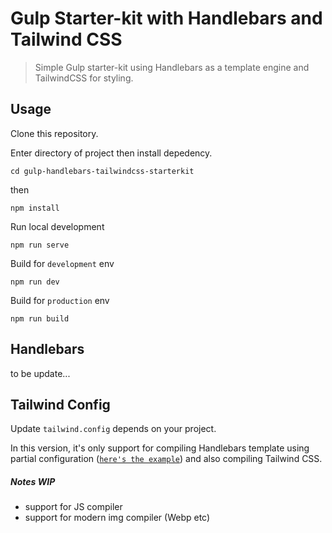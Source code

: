 # Gulp Starter-kit with Handlebars and Tailwind CSS
> Simple Gulp starter-kit using Handlebars as a template engine and TailwindCSS for styling.

## Usage
Clone this repository.

Enter directory of project then install depedency.
```shell
cd gulp-handlebars-tailwindcss-starterkit
```

then
```shell
npm install
```

Run local development
```shell
npm run serve
```

Build for `development` env
```shell
npm run dev
```

Build for `production` env
```shell
npm run build
```

## Handlebars 
to be update...
## Tailwind Config
Update `tailwind.config` depends on your project.


In this version, it's only support for compiling Handlebars template using partial configuration ([`here's the example`](https://github.com/lazd/gulp-handlebars/tree/master/examples/partials)) and also compiling Tailwind CSS.



##### Notes WIP
- support for JS compiler
- support for modern img compiler (Webp etc)
